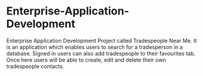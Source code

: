 # Enterprise-Application-Development
Enterprise Application Development Project called Tradespeople Near Me. It is an application which enables users to search for a tradesperson in a database. Signed in users can also add tradespeople to their favourites tab. Once here users will be able to create, edit and delete their own tradespeople contacts.
